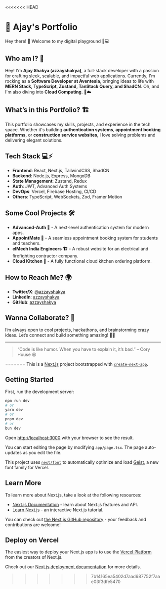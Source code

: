 <<<<<<< HEAD
# 🚀 Ajay's Portfolio

Hey there! 👋 Welcome to my digital playground 🎨💻

## Who am I? 🤔
Hey! I'm **Ajay Shakya (azzayshakya)**, a full-stack developer with a passion for crafting sleek, scalable, and impactful web applications. Currently, I'm rocking as a **Software Developer at Aventesia**, bringing ideas to life with **MERN Stack, TypeScript, Zustand, TanStack Query, and ShadCN**. Oh, and I'm also diving into **Cloud Computing**. 🚀☁️

## What’s in this Portfolio? 🏗️
This portfolio showcases my skills, projects, and experience in the tech space. Whether it's building **authentication systems**, **appointment booking platforms**, or **construction service websites**, I love solving problems and delivering elegant solutions.

## Tech Stack 💻⚡
- **Frontend**: React, Next.js, TailwindCSS, ShadCN
- **Backend**: Node.js, Express, MongoDB
- **State Management**: Zustand, Redux
- **Auth**: JWT, Advanced Auth Systems
- **DevOps**: Vercel, Firebase Hosting, CI/CD
- **Others**: TypeScript, WebSockets, Zod, Framer Motion

## Some Cool Projects 🛠️
- **Advanced-Auth 🔐** - A next-level authentication system for modern apps.
- **AppointMate 📅** - A seamless appointment booking system for students and teachers.
- **elMech India Engineers 🏗️** - A robust website for an electrical and firefighting contractor company.
- **Cloud Kitchen 🍔** - A fully functional cloud kitchen ordering platform.

## How to Reach Me? 🌍
- **Twitter/X**: [@azzayshakya](https://twitter.com/azzayshakya)
- **LinkedIn**: [azzayshakya](https://www.linkedin.com/in/azzayshakya)
- **GitHub**: [azzayshakya](https://github.com/azzayshakya)

## Wanna Collaborate? 🤝
I’m always open to cool projects, hackathons, and brainstorming crazy ideas. Let’s connect and build something amazing! 🚀✨

---

> “Code is like humor. When you have to explain it, it’s bad.” – Cory House 😆

=======
This is a [Next.js](https://nextjs.org) project bootstrapped with [`create-next-app`](https://nextjs.org/docs/app/api-reference/cli/create-next-app).

## Getting Started

First, run the development server:

```bash
npm run dev
# or
yarn dev
# or
pnpm dev
# or
bun dev
```

Open [http://localhost:3000](http://localhost:3000) with your browser to see the result.

You can start editing the page by modifying `app/page.tsx`. The page auto-updates as you edit the file.

This project uses [`next/font`](https://nextjs.org/docs/app/building-your-application/optimizing/fonts) to automatically optimize and load [Geist](https://vercel.com/font), a new font family for Vercel.

## Learn More

To learn more about Next.js, take a look at the following resources:

- [Next.js Documentation](https://nextjs.org/docs) - learn about Next.js features and API.
- [Learn Next.js](https://nextjs.org/learn) - an interactive Next.js tutorial.

You can check out [the Next.js GitHub repository](https://github.com/vercel/next.js) - your feedback and contributions are welcome!

## Deploy on Vercel

The easiest way to deploy your Next.js app is to use the [Vercel Platform](https://vercel.com/new?utm_medium=default-template&filter=next.js&utm_source=create-next-app&utm_campaign=create-next-app-readme) from the creators of Next.js.

Check out our [Next.js deployment documentation](https://nextjs.org/docs/app/building-your-application/deploying) for more details.
>>>>>>> 7b14165ea5402d7aad687752f7aae03f3dfe5470
